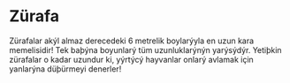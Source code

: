 # Zürafa

Zürafalar akýl almaz derecedeki 6 metrelik boylarýyla en uzun kara memelisidir!
Tek baþýna boyunlarý tüm uzunluklarýnýn yarýsýdýr. Yetiþkin zürafalar o kadar
uzundur ki, yýrtýcý hayvanlar onlarý avlamak için yanlarýna düþürmeyi denerler!
